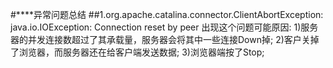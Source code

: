 #****异常问题总结
##1.org.apache.catalina.connector.ClientAbortException: java.io.IOException: Connection reset by peer
   出现这个问题可能原因:
        1)服务器的并发连接数超过了其承载量，服务器会将其中一些连接Down掉;
        2)客户关掉了浏览器，而服务器还在给客户端发送数据;
        3)浏览器端按了Stop;